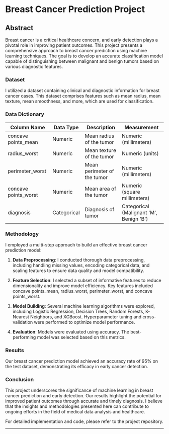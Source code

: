 



# Breast Cancer Prediction Project

## Abstract

Breast cancer is a critical healthcare concern, and early detection plays a pivotal role in improving patient outcomes. This project presents a comprehensive approach to breast cancer prediction using machine learning techniques. The goal is to develop an accurate classification model capable of distinguishing between malignant and benign tumors based on various diagnostic features.

### Dataset

I utilized a dataset containing clinical and diagnostic information for breast cancer cases. This dataset comprises features such as mean radius, mean texture, mean smoothness, and more, which are used for classification.

### Data Dictionary

| **Column Name**    | **Data Type**   | **Description**                                 | **Measurement**               |
|--------------------|-----------------|-------------------------------------------------|------------------------------|
| concave points_mean        | Numeric         | Mean radius of the tumor                       | Numeric (millimeters)        |
| radius_worst      | Numeric         | Mean texture of the tumor                      | Numeric (units)              |
| perimeter_worst    | Numeric         | Mean perimeter of the tumor                    | Numeric (millimeters)        |
| concave points_worst          | Numeric         | Mean area of the tumor                         | Numeric (square millimeters) |
| diagnosis          | Categorical     | Diagnosis of tumor                             | Categorical (Malignant 'M', Benign 'B') |

### Methodology

I employed a multi-step approach to build an effective breast cancer prediction model:

1. **Data Preprocessing**: I conducted thorough data preprocessing, including handling missing values, encoding categorical data, and scaling features to ensure data quality and model compatibility.

2. **Feature Selection**: I selected a subset of informative features to reduce dimensionality and improve model efficiency. Key features included concave points_mean, radius_worst, perimeter_worst, and concave points_worst.

3. **Model Building**: Several machine learning algorithms were explored, including Logistic Regression, Decision Trees, Random Forests, K-Nearest Neighbors, and XGBoost. Hyperparameter tuning and cross-validation were performed to optimize model performance.

4. **Evaluation**: Models were evaluated using accuracy. The best-performing model was selected based on this metrics.

### Results

Our breast cancer prediction model achieved an accuracy rate of 95% on the test dataset, demonstrating its efficacy in early cancer detection. 

### Conclusion

This project underscores the significance of machine learning in breast cancer prediction and early detection. Our results highlight the potential for improved patient outcomes through accurate and timely diagnosis. I believe that the insights and methodologies presented here can contribute to ongoing efforts in the field of medical data analysis and healthcare.

For detailed implementation and code, please refer to the project repository.

---

